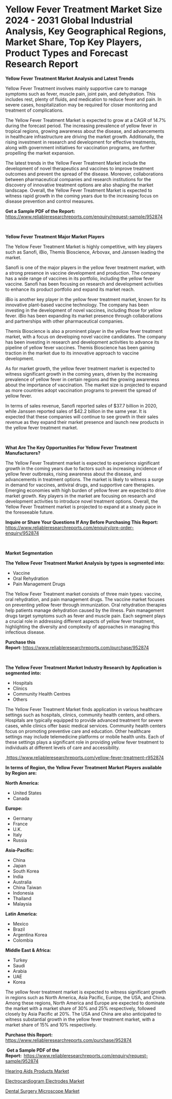 <p><h1>Yellow Fever Treatment Market Size 2024 - 2031 Global Industrial Analysis, Key Geographical Regions, Market Share, Top Key Players, Product Types and Forecast Research Report</h1></p><p><strong>Yellow Fever Treatment Market Analysis and Latest Trends</strong></p>
<p><p>Yellow Fever Treatment involves mainly supportive care to manage symptoms such as fever, muscle pain, joint pain, and dehydration. This includes rest, plenty of fluids, and medication to reduce fever and pain. In severe cases, hospitalization may be required for closer monitoring and treatment of complications.</p><p>The Yellow Fever Treatment Market is expected to grow at a CAGR of 14.7% during the forecast period. The increasing prevalence of yellow fever in tropical regions, growing awareness about the disease, and advancements in healthcare infrastructure are driving the market growth. Additionally, the rising investment in research and development for effective treatments, along with government initiatives for vaccination programs, are further propelling the market expansion.</p><p>The latest trends in the Yellow Fever Treatment Market include the development of novel therapeutics and vaccines to improve treatment outcomes and prevent the spread of the disease. Moreover, collaborations between pharmaceutical companies and research institutions for the discovery of innovative treatment options are also shaping the market landscape. Overall, the Yellow Fever Treatment Market is expected to witness rapid growth in the coming years due to the increasing focus on disease prevention and control measures.</p></p>
<p><strong>Get a Sample PDF of the Report:&nbsp;</strong> <a href="https://www.reliableresearchreports.com/enquiry/request-sample/952874">https://www.reliableresearchreports.com/enquiry/request-sample/952874</a></p>
<p>&nbsp;</p>
<p><strong>Yellow Fever Treatment Major Market Players</strong></p>
<p><p>The Yellow Fever Treatment Market is highly competitive, with key players such as Sanofi, iBio, Themis Bioscience, Arbovax, and Janssen leading the market. </p><p>Sanofi is one of the major players in the yellow fever treatment market, with a strong presence in vaccine development and production. The company has a wide range of vaccines in its portfolio, including the yellow fever vaccine. Sanofi has been focusing on research and development activities to enhance its product portfolio and expand its market reach.</p><p>iBio is another key player in the yellow fever treatment market, known for its innovative plant-based vaccine technology. The company has been investing in the development of novel vaccines, including those for yellow fever. iBio has been expanding its market presence through collaborations and partnerships with other pharmaceutical companies.</p><p>Themis Bioscience is also a prominent player in the yellow fever treatment market, with a focus on developing novel vaccine candidates. The company has been investing in research and development activities to advance its pipeline of yellow fever vaccines. Themis Bioscience has been gaining traction in the market due to its innovative approach to vaccine development.</p><p>As for market growth, the yellow fever treatment market is expected to witness significant growth in the coming years, driven by the increasing prevalence of yellow fever in certain regions and the growing awareness about the importance of vaccination. The market size is projected to expand as more countries adopt vaccination programs to prevent the spread of yellow fever.</p><p>In terms of sales revenue, Sanofi reported sales of $37.7 billion in 2020, while Janssen reported sales of $42.2 billion in the same year. It is expected that these companies will continue to see growth in their sales revenue as they expand their market presence and launch new products in the yellow fever treatment market.</p></p>
<p>&nbsp;</p>
<p><strong>What Are The Key Opportunities For Yellow Fever Treatment Manufacturers?</strong></p>
<p><p>The Yellow Fever Treatment market is expected to experience significant growth in the coming years due to factors such as increasing incidence of yellow fever outbreaks, rising awareness about the disease, and advancements in treatment options. The market is likely to witness a surge in demand for vaccines, antiviral drugs, and supportive care therapies. Emerging economies with high burden of yellow fever are expected to drive market growth. Key players in the market are focusing on research and development activities to introduce novel treatment options. Overall, the Yellow Fever Treatment market is projected to expand at a steady pace in the foreseeable future.</p></p>
<p><strong>Inquire or Share Your Questions If Any Before Purchasing This Report:</strong> <a href="https://www.reliableresearchreports.com/enquiry/pre-order-enquiry/952874">https://www.reliableresearchreports.com/enquiry/pre-order-enquiry/952874</a></p>
<p>&nbsp;</p>
<p><strong>Market Segmentation</strong></p>
<p><strong>The Yellow Fever Treatment Market Analysis by types is segmented into:</strong></p>
<p><ul><li>Vaccine</li><li>Oral Rehydration</li><li>Pain Management Drugs</li></ul></p>
<p><p>The Yellow Fever Treatment market consists of three main types: vaccine, oral rehydration, and pain management drugs. The vaccine market focuses on preventing yellow fever through immunization. Oral rehydration therapies help patients manage dehydration caused by the illness. Pain management drugs target symptoms such as fever and muscle pain. Each segment plays a crucial role in addressing different aspects of yellow fever treatment, highlighting the diversity and complexity of approaches in managing this infectious disease.</p></p>
<p><strong>Purchase this Report:&nbsp;</strong><a href="https://www.reliableresearchreports.com/purchase/952874">https://www.reliableresearchreports.com/purchase/952874</a></p>
<p>&nbsp;</p>
<p><strong>The Yellow Fever Treatment Market Industry Research by Application is segmented into:</strong></p>
<p><ul><li>Hospitals</li><li>Clinics</li><li>Community Health Centres</li><li>Others</li></ul></p>
<p><p>The Yellow Fever Treatment Market finds application in various healthcare settings such as hospitals, clinics, community health centers, and others. Hospitals are typically equipped to provide advanced treatment for severe cases, while clinics offer basic medical services. Community health centers focus on promoting preventive care and education. Other healthcare settings may include telemedicine platforms or mobile health units. Each of these settings plays a significant role in providing yellow fever treatment to individuals at different levels of care and accessibility.</p></p>
<p><a href="https://www.reliableresearchreports.com/yellow-fever-treatment-r952874">&nbsp;https://www.reliableresearchreports.com/yellow-fever-treatment-r952874</a></p>
<p><strong>In terms of Region, the Yellow Fever Treatment Market Players available by Region are:</strong></p>
<p>
    <p> <strong> North America: </strong>
        <ul>
            <li>United States</li>
            <li>Canada</li>
        </ul>
        </p> 
    <p> <strong> Europe: </strong>
        <ul>
            <li>Germany</li>
            <li>France</li>
            <li>U.K.</li>
            <li>Italy</li>
            <li>Russia</li>
        </ul>
        </p> 
    <p> <strong> Asia-Pacific: </strong>
        <ul>
            <li>China</li>
            <li>Japan</li>
            <li>South Korea</li>
            <li>India</li>
            <li>Australia</li>
            <li>China Taiwan</li>
            <li>Indonesia</li>
            <li>Thailand</li>
            <li>Malaysia</li>
        </ul>
        </p> 
    <p> <strong> Latin America: </strong>
        <ul>
            <li>Mexico</li>
            <li>Brazil</li>
            <li>Argentina Korea</li>
            <li>Colombia</li>
        </ul>
        </p> 
    <p> <strong> Middle East & Africa: </strong>
        <ul>
            <li>Turkey</li>
            <li>Saudi</li>
            <li>Arabia</li>
            <li>UAE</li>
            <li>Korea</li>
        </ul>
    </p>
    </p>
<p><p>The yellow fever treatment market is expected to witness significant growth in regions such as North America, Asia Pacific, Europe, the USA, and China. Among these regions, North America and Europe are expected to dominate the market with a market share of 30% and 25% respectively, followed closely by Asia Pacific at 20%. The USA and China are also anticipated to witness substantial growth in the yellow fever treatment market, with a market share of 15% and 10% respectively.</p></p>
<p><strong>Purchase this Report: </strong><a href="https://www.reliableresearchreports.com/purchase/952874">https://www.reliableresearchreports.com/purchase/952874</a></p>
<p>&nbsp;<strong>Get a Sample PDF of the Report:&nbsp;&nbsp;</strong><a href="https://www.reliableresearchreports.com/enquiry/request-sample/952874">https://www.reliableresearchreports.com/enquiry/request-sample/952874</a></p>
<p><strong></strong></p>
<p><p><a href="https://github.com/refatkhan11277/Market-Research-Report-List-1/blob/main/hearing-aids-products-market.md">Hearing Aids Products Market</a></p><p><a href="https://github.com/crlaem461/Market-Research-Report-List-1/blob/main/electrocardiogram-electrodes-market.md">Electrocardiogram Electrodes Market</a></p><p><a href="https://github.com/wnxtvsgd56/Market-Research-Report-List-1/blob/main/dental-surgery-microscope-market.md">Dental Surgery Microscope Market</a></p></p>